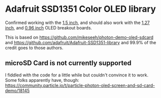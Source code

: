 # Adafruit SSD1351 Color OLED library

Confirmed working with the [1.5 inch](https://www.adafruit.com/products/1431), and should also work with the [1.27 inch](https://www.adafruit.com/products/684), and [0.96 inch](https://www.adafruit.com/products/684) OLED breakout boards.

This is based on https://github.com/mikeseeh/photon-demo-oled-sdcard and https://github.com/adafruit/Adafruit-SSD1351-library and 99.9% of the credit goes to those authors.

## microSD Card is not currently supported

I fiddled with the code for a little while but couldn't convince it to work. 
Some folks apparently have, though: https://community.particle.io/t/particle-photon-oled-screen-and-sd-card-demo/18145